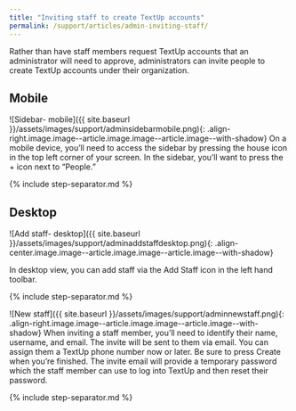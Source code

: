 ```yaml
---
title: "Inviting staff to create TextUp accounts"
permalink: /support/articles/admin-inviting-staff/
---
```


Rather than have staff members request TextUp accounts that an administrator will need to approve, administrators can invite people to create TextUp accounts under their organization.

## Mobile

![Sidebar- mobile]({{ site.baseurl }}/assets/images/support/adminsidebarmobile.png){: .align-right.image.image--article.image.image--article.image--with-shadow} On a mobile device, you’ll need to access the sidebar by pressing the house icon in the top left corner of your screen. In the sidebar, you’ll want to press the + icon next to “People.”

{% include step-separator.md %}

## Desktop

![Add staff- desktop]({{ site.baseurl }}/assets/images/support/adminaddstaffdesktop.png){: .align-center.image.image--article.image.image--article.image--with-shadow}

In desktop view, you can add staff via the Add Staff icon in the left hand toolbar.

{% include step-separator.md %}

![New staff]({{ site.baseurl }}/assets/images/support/adminnewstaff.png){: .align-right.image.image--article.image.image--article.image--with-shadow} When inviting a staff member, you’ll need to identify their name, username, and email. The invite will be sent to them via email. You can assign them a TextUp phone number now or later. Be sure to press Create when you’re finished. The invite email will provide a temporary password which the staff member can use to log into TextUp and then reset their password.

{% include step-separator.md %}
